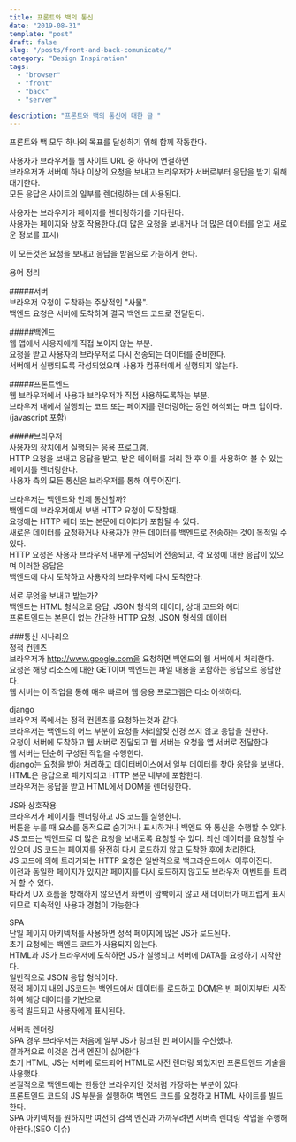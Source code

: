 ```yaml
---
title: 프론트와 백의 통신
date: "2019-08-31"
template: "post"
draft: false
slug: "/posts/front-and-back-comunicate/"
category: "Design Inspiration"
tags:
  - "browser"
  - "front"
  - "back"
  - "server"

description: "프론트와 백의 통신에 대한 글 "
---
```


프론트와 백 모두 하나의 목표를 달성하기 위해 함께 작동한다.

사용자가 브라우저를 웹 사이트 URL 중 하나에 연결하면  
브라우저가 서버에 하나 이상의 요청을 보내고 브라우저가 서버로부터 응답을 받기 위해 대기한다.  
모든 응답은 사이트의 일부를 렌더링하는 데 사용된다.

사용자는 브라우저가 페이지를 렌더링하기를 기다린다.  
사용자는 페이지와 상호 작용한다.(더 많은 요청을 보내거나 더 많은 데이터를 얻고 새로운 정보를 표시)

이 모든것은 요청을 보내고 응답을 받음으로 가능하게 한다.

용어 정리

#####서버  
브라우저 요청이 도착하는 주상적인 "사물".  
백엔드 요청은 서버에 도착하여 결국 백엔드 코드로 전달된다.

#####백엔드  
웹 앱에서 사용자에게 직접 보이지 않는 부분.  
요청을 받고 사용자의 브라우저로 다시 전송되는 데이터를 준비한다.  
서버에서 실행되도록 작성되었으며 사용자 컴퓨터에서 실행되지 않는다.

#####프론트엔드  
웹 브라우저에서 사용자 브라우저가 직접 사용하도록하는 부분.  
브라우저 내에서 실행되는 코드 또는 페이지를 렌더링하는 동안 해석되는 마크 업이다.(javascript 포함)

#####브라우저  
사용자의 장치에서 실행되는 응용 프로그램.  
HTTP 요청을 보내고 응답을 받고, 받은 데이터를 처리 한 후 이를 사용하여 볼 수 있는 페이지를 렌더링한다.  
사용자 측의 모든 통신은 브라우저를 통해 이루어진다.

브라우저는 백엔드와 언제 통신할까?  
백엔드에 브라우저에서 보낸 HTTP 요청이 도작할때.  
요청에는 HTTP 헤더 또는 본문에 데이터가 포함될 수 있다.  
새로운 데이터를 요청하거나 사용자가 만든 데이터를 백엔드로 전송하는 것이 목적일 수 있다.  
HTTP 요청은 사용자 브라우저 내부에 구성되어 전송되고, 각 요청에 대한 응답이 있으며 이러한 응답은  
백엔드에 다시 도착하고 사용자의 브라우저에 다시 도착한다.

서로 무엇을 보내고 받는가?  
백엔드는 HTML 형식으로 응답, JSON 형식의 데이터, 상태 코드와 헤더  
프론트엔드는 본문이 없는 간단한 HTTP 요청, JSON 형식의 데이터

###통신 시나리오  
정적 컨텐츠  
브라우저가 http://www.google.com을 요청하면 백엔드의 웹 서버에서 처리한다.  
요청은 해당 리소스에 대한 GET이며 백엔드는 파일 내용을 포함하는 응답으로 응답한다.  
웹 서버는 이 작업을 통해 매우 빠르며 웹 응용 프로그램은 다소 어색하다.

django  
브라우저 쪽에서는 정적 컨텐츠를 요청하는것과 같다.  
브라우저는 백엔드의 어느 부분이 요청을 처리할짖 신경 쓰지 않고 응답을 원한다.  
요청이 서버에 도착하고 웹 서버로 전달되고 웹 서버는 요청을 앱 서버로 전달한다.  
웹 서버는 단순히 구성된 작업을 수행한다.  
django는 요청을 받아 처리하고 데이터베이스에서 일부 데이터를 찾아 응답을 보낸다.  
HTML은 응답으로 패키지되고 HTTP 본문 내부에 포함한다.  
브라우저는 응답을 받고 HTML에서 DOM을 렌더링한다.

JS와 상호작용  
브라우저가 페이지를 렌더링하고 JS 코드를 실행한다.  
버튼을 누를 때 요소를 동적으로 숨기거나 표시하거나 백엔드 와 통신을 수행할 수 있다.  
JS 코드는 백엔드로 더 많은 요청을 보내도록 요청할 수 있다.
최신 데이터를 요청할 수 있으며 JS 코드는 페이지를 완전히 다시 로드하지 않고 도착한 후에 처리한다.  
JS 코드에 의해 트리거되는 HTTP 요청은 일반적으로 백그라운드에서 이루어진다.  
이전과 동일한 페이지가 있지만 페이지를 다시 로드하지 않고도 브라우저 이벤트를 트리거 할 수 있다.  
따라서 UX 흐름을 방해하지 않으면서 화면이 깜빡이지 않고 새 데이터가 매끄럽게 표시되므로 지속적인 사용자 경험이 가능한다.

SPA  
단일 페이지 아키텍처를 사용하면 정적 페이지에 많은 JS가 로드된다.  
초기 요청에는 백엔드 코드가 사용되지 않는다.  
HTML과 JS가 브라우저에 도착하면 JS가 실행되고 서버에 DATA를 요청하기 시작한다.  
일반적으로 JSON 응답 형식이다.  
정적 페이지 내의 JS코드는 백엔드에서 데이터를 로드하고 DOM은 빈 페이지부터 시작하여 해당 데이터를 기반으로  
동적 빌드되고 사용자에게 표시된다.

서버측 렌더링  
SPA 경우 브라우저는 처음에 일부 JS가 링크된 빈 페이지를 수신했다.  
결과적으로 이것은 검색 엔진이 싫어한다.  
초기 HTML, JS는 서버에 로드되어 HTML로 사전 렌더링 되었지만 프론트엔드 기술을 사용했다.  
본질적으로 백엔드에는 한동안 브라우저인 것처럼 가장하는 부분이 있다.  
프론트엔드 코드의 JS 부분을 실행하여 백엔드 코드를 요청하고 HTML 사이트를 빌드한다.  
SPA 아키텍처를 원하지만 여전히 검색 엔진과 가까우려면 서버측 렌더링 작업을 수행해야한다.(SEO 이슈)
